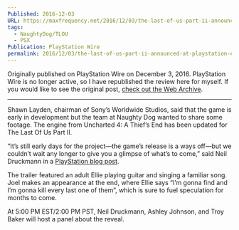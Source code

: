 ```yaml
---
Published: 2016-12-03
URL: https://maxfrequency.net/2016/12/03/the-last-of-us-part-ii-announced-at-playstation-experience/
tags:
  - NaughtyDog/TLOU
  - PSX
Publication: PlayStation Wire
permalink: 2016/12/03/the-last-of-us-part-ii-announced-at-playstation-experience/
---
```

Originally published on PlayStation Wire on December 3, 2016. PlayStation Wire is no longer active, so I have republished the review here for myself. If you would like to see the original post, [check out the Web Archive](https://web.archive.org/web/20180620212002/http://playstationwire.com/2016/12/03/last-us-part-ii-announced-playstation-experience/).

---

Shawn Layden, chairman of Sony’s Worldwide Studios, said that the game is early in development but the team at Naughty Dog wanted to share some footage. The engine from Uncharted 4: A Thief’s End has been updated for The Last Of Us Part II.

“It’s still early days for the project—the game’s release is a ways off—but we couldn’t wait any longer to give you a glimpse of what’s to come,” said Neil Druckmann in a [PlayStation blog post](https://web.archive.org/web/20180620212002/http://blog.us.playstation.com/2016/12/03/the-last-of-us-part-ii/).

The trailer featured an adult Ellie playing guitar and singing a familiar song. Joel makes an appearance at the end, where Ellie says “I’m gonna find and I’m gonna kill every last one of them”, which is sure to fuel speculation for months to come.

At 5:00 PM EST/2:00 PM PST, Neil Druckmann, Ashley Johnson, and Troy Baker will host a panel about the reveal.